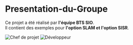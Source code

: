 # Presentation-du-Groupe

Ce projet a été réalisé par **l'équipe BTS SIO**.<br>
Il contient des exemples pour **l'option SLAM et l'option SISR**.

![Chef de projet](https://img.shields.io/badge/Chef%20de%20projet-Anass-blue)
![Développeur](https://img.shields.io/badge/Développeur-Tiago-green)
